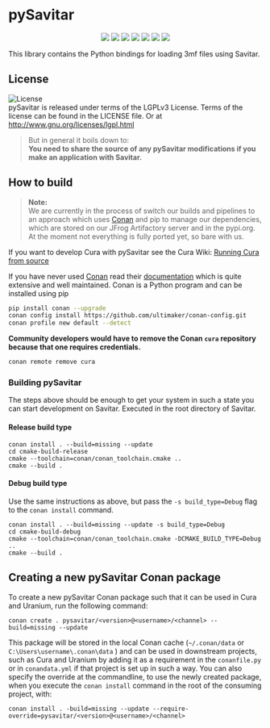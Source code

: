 # pySavitar

<p align="center">
    <a href="https://github.com/Ultimaker/pySavitar/actions/workflows/conan-package.yml" alt="Conan Package">
        <img src="https://github.com/Ultimaker/pySavitar/actions/workflows/conan-package.yml/badge.svg" /></a>
    <a href="https://github.com/Ultimaker/pySavitar/issues" alt="Open Issues">
        <img src="https://img.shields.io/github/issues/ultimaker/pySavitar" /></a>
    <a href="https://github.com/Ultimaker/pySavitar/issues?q=is%3Aissue+is%3Aclosed" alt="Closed Issues">
        <img src="https://img.shields.io/github/issues-closed/ultimaker/pySavitar?color=g" /></a>
    <a href="https://github.com/Ultimaker/pySavitar/pulls" alt="Pull Requests">
        <img src="https://img.shields.io/github/issues-pr/ultimaker/pySavitar" /></a>
    <a href="https://github.com/Ultimaker/pySavitar/graphs/contributors" alt="Contributors">
        <img src="https://img.shields.io/github/contributors/ultimaker/pySavitar" /></a>
    <a href="https://github.com/Ultimaker/pySavitar" alt="Repo Size">
        <img src="https://img.shields.io/github/repo-size/ultimaker/pySavitar?style=flat" /></a>
    <a href="https://github.com/Ultimaker/pySavitar/blob/master/LICENSE" alt="License">
        <img src="https://img.shields.io/github/license/ultimaker/pySavitar?style=flat" /></a>
</p>

This library contains the Python bindings for loading 3mf files using Savitar.

## License

![License](https://img.shields.io/github/license/ultimaker/pySavitar?style=flat)  
pySavitar is released under terms of the LGPLv3 License. Terms of the license can be found in the LICENSE file. Or at
http://www.gnu.org/licenses/lgpl.html

> But in general it boils down to:  
> **You need to share the source of any pySavitar modifications if you make an application with Savitar.**

## How to build

> **Note:**  
> We are currently in the process of switch our builds and pipelines to an approach which uses [Conan](https://conan.io/)
> and pip to manage our dependencies, which are stored on our JFrog Artifactory server and in the pypi.org.
> At the moment not everything is fully ported yet, so bare with us.

If you want to develop Cura with pySavitar see the Cura Wiki: [Running Cura from source](https://github.com/Ultimaker/Cura/wiki/Running-Cura-from-Source)

If you have never used [Conan](https://conan.io/) read their [documentation](https://docs.conan.io/en/latest/index.html)
which is quite extensive and well maintained. Conan is a Python program and can be installed using pip

```bash
pip install conan --upgrade
conan config install https://github.com/ultimaker/conan-config.git
conan profile new default --detect
```

**Community developers would have to remove the Conan `cura` repository because that one requires credentials.**
```bash
conan remote remove cura
```

### Building pySavitar

The steps above should be enough to get your system in such a state you can start development on Savitar. Executed in the root directory of
Savitar.

#### Release build type

```shell
conan install . --build=missing --update
cd cmake-build-release
cmake --toolchain=conan/conan_toolchain.cmake ..
cmake --build .
```

#### Debug build type

Use the same instructions as above, but pass the `-s build_type=Debug` flag to the `conan install` command.

```shell
conan install . --build=missing --update -s build_type=Debug
cd cmake-build-debug
cmake --toolchain=conan/conan_toolchain.cmake -DCMAKE_BUILD_TYPE=Debug ..
cmake --build .
```

## Creating a new pySavitar Conan package

To create a new pySavitar Conan package such that it can be used in Cura and Uranium, run the following command:

```shell
conan create . pysavitar/<version>@<username>/<channel> --build=missing --update
```

This package will be stored in the local Conan cache (`~/.conan/data` or `C:\Users\username\.conan\data` ) and can be used in downstream
projects, such as Cura and Uranium by adding it as a requirement in the `conanfile.py` or in `conandata.yml` if that project is set up
in such a way. You can also specify the override at the commandline, to use the newly created package, when you execute the `conan install`
command in the root of the consuming project, with:


```shell
conan install . -build=missing --update --require-override=pysavitar/<version>@<username>/<channel>
```
